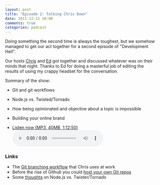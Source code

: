 ```yaml
---
layout: post
title: "Episode 2: Talking Chris Down"
date: 2011-12-21 10:00
comments: true
categories: podcast
---
```


Doing something the second time is always the toughest, but we somehow managed
to get our act together for a second episode of "Development Hell".

Our hosts [Chris](http://twitter.com/chartjes) and [Ed](http://twitter.com/funkatron)
got together and discussed whatever was on their minds that night. Thanks to
Ed for doing a masterful job of editing the results of using my crappy headset
for the conversation.

Summary of the show:

* Git and git workflows
* Node.js vs. Twisted/Tornado
* How being opinionated and objective about a topic is impossible
* Building your online brand

* <a href="http://devhell.s3.amazonaws.com/ep2-64mono.mp3" rel="enclosure">Listen now (MP3, 40MB, 1:12:50)</a>
	<audio controls src="http://devhell.s3.amazonaws.com/ep2-64mono.mp3">

### Links

* The [Git branching workflow](http://nvie.com/posts/a-successful-git-branching-model/) that Chris uses at work
* Before the rise of Github you could [host your own Git repos](http://gitorious.com/local_install)
* Some [thoughts](http://journal.paul.querna.org/articles/2011/12/18/the-switch-python-to-node-js/) on Node.js vs. Twister/Tornado
